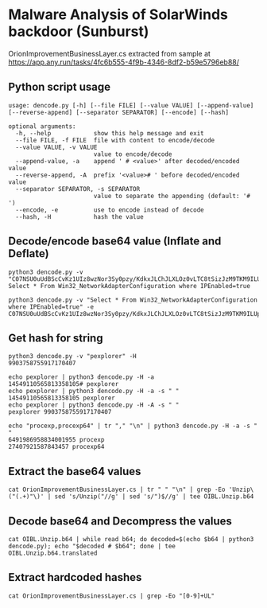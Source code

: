 # Malware Analysis of SolarWinds backdoor (Sunburst)<br/>
OrionImprovementBusinessLayer.cs extracted from sample at https://app.any.run/tasks/4fc6b555-4f9b-4346-8df2-b59e5796eb88/

## Python script usage
```
usage: dencode.py [-h] [--file FILE] [--value VALUE] [--append-value] [--reverse-append] [--separator SEPARATOR] [--encode] [--hash]

optional arguments:
  -h, --help            show this help message and exit
  --file FILE, -f FILE  file with content to encode/decode
  --value VALUE, -v VALUE
                        value to encode/decode
  --append-value, -a    append ' # <value>' after decoded/encoded value
  --reverse-append, -A  prefix '<value># ' before decoded/encoded value
  --separator SEPARATOR, -s SEPARATOR
                        value to separate the appending (default: '# ')
  --encode, -e          use to encode instead of decode
  --hash, -H            hash the value
```

## Decode/encode base64 value (Inflate and Deflate)
```
python3 dencode.py -v "C07NSU0uUdBScCvKz1UIz8wzNor3Sy0pzy/KdkxJLChJLXLOz0vLTC8tSizJzM9TKM9ILUpV8AxwzUtMyklNsS0pKk0FAA=="
Select * From Win32_NetworkAdapterConfiguration where IPEnabled=true

python3 dencode.py -v "Select * From Win32_NetworkAdapterConfiguration where IPEnabled=true" -e
C07NSU0uUdBScCvKz1UIz8wzNor3Sy0pzy/KdkxJLChJLXLOz0vLTC8tSizJzM9TKM9ILUpV8AxwzUtMyklNsS0pKk0FAA==
```

## Get hash for string
```
python3 dencode.py -v "pexplorer" -H
9903758755917170407

echo pexplorer | python3 dencode.py -H -a
14549110565813358105# pexplorer
echo pexplorer | python3 dencode.py -H -a -s " " 
14549110565813358105 pexplorer
echo pexplorer | python3 dencode.py -H -A -s " " 
pexplorer 9903758755917170407

echo "procexp,procexp64" | tr "," "\n" | python3 dencode.py -H -a -s " "
6491986958834001955 procexp
27407921587843457 procexp64
```

## Extract the base64 values
```
cat OrionImprovementBusinessLayer.cs | tr " " "\n" | grep -Eo 'Unzip\("(.+)"\)' | sed 's/Unzip("//g' | sed 's/")$//g' | tee OIBL.Unzip.b64
```

## Decode base64 and Decompress the values
```
cat OIBL.Unzip.b64 | while read b64; do decoded=$(echo $b64 | python3 dencode.py); echo "$decoded # $b64"; done | tee OIBL.Unzip.b64.translated
```

## Extract hardcoded hashes
```
cat OrionImprovementBusinessLayer.cs | grep -Eo "[0-9]+UL"
```
